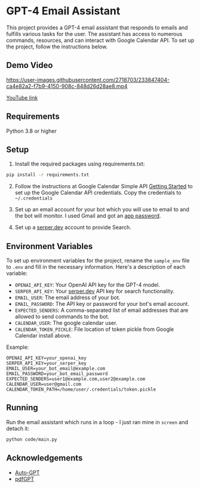# GPT-4 Email Assistant
This project provides a GPT-4 email assistant that responds to emails and fulfills various tasks for the user. The assistant has access to numerous commands, resources, and can interact with Google Calendar API. To set up the project, follow the instructions below.

## Demo Video
https://user-images.githubusercontent.com/2718703/233847404-ca4e82a2-f7b9-4150-908c-848d26d28ae8.mp4

[YouTube link](https://youtu.be/HoxkBxHqSuE)

## Requirements
Python 3.8 or higher

## Setup

1. Install the required packages using requirements.txt:

``` bash
pip install -r requirements.txt
```

2. Follow the instructions at Google Calendar Simple API [Getting Started](https://google-calendar-simple-api.readthedocs.io/en/latest/getting_started.html) to set up the Google Calendar API credentials. Copy the credentials to `~/.credentials`

3. Set up an email account for your bot which you will use to email to and the bot will monitor. I used Gmail and got an [app password](https://support.google.com/accounts/answer/185833?hl=en).

4. Set up a [serper.dev](https://serper.dev/) account to provide Search.

## Environment Variables

To set up environment variables for the project, rename the `sample_env` file to `.env` and fill in the necessary information. Here's a description of each variable:

* `OPENAI_API_KEY`: Your OpenAI API key for the GPT-4 model.
* `SERPER_API_KEY`: Your [serper.dev](https://serper.dev/) API key for search functionality.
* `EMAIL_USER`: The email address of your bot.
* `EMAIL_PASSWORD`: The API key or password for your bot's email account.
* `EXPECTED_SENDERS`: A comma-separated list of email addresses that are allowed to send commands to the bot.
* `CALENDAR_USER`: The google calendar user.
* `CALENDAR_TOKEN_PICKLE`: File location of token pickle from Google Calendar install above.

Example:

```plaintext
OPENAI_API_KEY=your_openai_key
SERPER_API_KEY=your_serper_key
EMAIL_USER=your_bot_email@example.com
EMAIL_PASSWORD=your_bot_email_password
EXPECTED_SENDERS=user1@example.com,user2@example.com
CALENDAR_USER=user@gmail.com
CALENDAR_TOKEN_PATH=/home/user/.credentials/token.pickle
```

## Running
Run the email assistant which runs in a loop - I just ran mine in `screen` and detach it:

``` bash
python code/main.py
```

## Acknowledgements
- [Auto-GPT](https://github.com/Torantulino/Auto-GPT)
- [pdfGPT](https://github.com/bhaskatripathi/pdfGPT)
